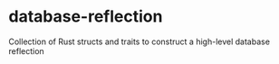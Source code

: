 # database-reflection
Collection of Rust structs and traits to construct a high-level database reflection
